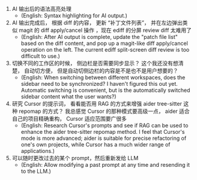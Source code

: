 1. AI 输出后的语法高亮处理
   - (English: Syntax highlighting for AI output.)
2. AI 输出完成后， 根据 diff 的内容， 更新 “补丁文件列表”， 并在左边弹出类似 magit 的 diff apply/cancel 操作 ，现在 ediff 的分屏 review diff 太难用了
   - (English: After AI output is complete, update the "patch file list" based on the diff content, and pop up a magit-like diff apply/cancel operation on the left. The current ediff split-screen diff review is too difficult to use.)
3. 切换不同的工作区的时候， 侧边栏是否需要同步显示？ 这个我还没有想清楚， 自动切方便， 但是自动切侧边栏的内容是不是也不是用户想要的？
   - (English: When switching between different workspaces, does the sidebar need to be synchronized? I haven't figured this out yet. Automatic switching is convenient, but is the automatically switched sidebar content what the user wants?)
4. 研究 Cursor 的提示词， 看看能否用 RAG 的方式来增强 aider tree-sitter 这种 repomap 的方式？ 我总感觉 Cursor 的那种模式要高级一点， aider 适合自己的项目精确重构， Cursor 适应范围要广很多
   - (English: Research Cursor's prompts and see if RAG can be used to enhance the aider tree-sitter repomap method. I feel that Cursor's mode is more advanced; aider is suitable for precise refactoring of one's own projects, while Cursor has a much wider range of applications.)
5. 可以随时更改过去的某个 prompt，然后重新发给 LLM
   - (English: Allow modifying a past prompt at any time and resending it to the LLM.)
